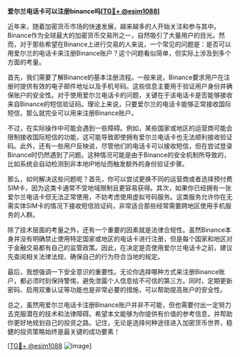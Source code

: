 **爱尔兰电话卡可以注册binance吗[[TG💪+ @esim1088](https://t.me/s/esim1088)]**

近年来，随着加密货币市场的快速发展，越来越多的人开始关注和参与其中。Binance作为全球最大的加密货币交易所之一，自然吸引了大量用户的目光。然而，对于那些希望在Binance上进行交易的人来说，一个常见的问题是：是否可以用爱尔兰的电话卡来注册Binance账户？这个问题看似简单，但实际上涉及到多个方面的考量。

首先，我们需要了解Binance的基本注册流程。一般来说，Binance要求用户在注册时提供有效的电子邮件地址以及手机号码。这些信息主要用于验证用户身份并确保账户的安全性。对于使用爱尔兰电话卡的问题，关键在于该电话卡是否能够接收来自Binance的短信验证码。理论上来说，只要爱尔兰的电话卡能够正常接收国际短信，那么就完全可以用来注册Binance账户。

不过，在实际操作中可能会遇到一些障碍。例如，某些国家或地区的运营商可能会限制接收国际短信的功能，这可能导致即使拥有爱尔兰电话卡也无法顺利接收验证码。此外，还有一些用户反映说，尽管他们的电话卡可以接收短信，但在尝试登录Binance时仍然遇到了问题。这种情况可能是由于Binance的安全机制所导致的，比如系统会自动检测到非本地IP地址而触发额外的身份验证步骤。

那么，如何解决这些问题呢？首先，你可以尝试更换不同的运营商或者选择预付费SIM卡，因为这类卡通常不受地域限制且更容易获得。其次，如果你已经拥有一张爱尔兰电话卡但无法正常使用，不妨考虑使用虚拟号码服务。这类服务允许你在无需实体SIM卡的情况下接收短信验证码，非常适合那些经常需要跨地区使用手机服务的人群。

除了技术层面的考量之外，还有一个重要的因素就是法律合规性。虽然Binance本身并没有明确禁止使用特定国家或地区的电话卡进行注册，但是每个国家和地区对于金融交易都有自己的监管政策。因此，在决定是否使用爱尔兰电话卡之前，建议先查阅相关法律法规，确保自己的行为符合当地的规定。

最后，我想强调一下安全意识的重要性。无论你选择哪种方式来注册Binance账户，都必须时刻保持警惕，避免泄露个人信息给不可信的第三方。同时，定期更新密码、启用双重认证等功能也是非常必要的措施，可以帮助提高账户的安全性。

总之，虽然用爱尔兰电话卡注册Binance账户并非不可能，但也需要付出一定努力去克服潜在的技术和法律障碍。希望本文能够为你提供有价值的参考信息，并帮助你更好地规划自己的投资之路。记住，无论是选择何种途径进入加密货币世界，稳健的投资策略始终是最关键的成功要素！

[[TG💪+ @esim1088](https://t.me/s/esim1088) ![Image](https://i.postimg.cc/4NQfJmqS/Snipaste-2025-05-13-00-14-12.png)]